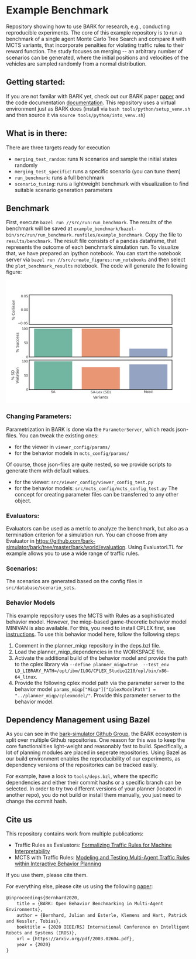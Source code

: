 # Example Benchmark

Repository showing how to use BARK for research, e.g., conducting reproducible experiments. The core of this example repository is to run a benchmark of a single agent Monte Carlo Tree Search and compare it with MCTS variants, that incorporate penalties for violating traffic rules to their reward function. The study focuses on merging -- an arbitrary number of scenarios can be generated, where the initial positions and velocities of the vehicles are sampled randomly from a normal distribution.

## Getting started:
If you are not familar with BARK yet, check out our BARK paper [paper](https://arxiv.org/abs/2003.02604) and the code documentation [documentation](https://bark-simulator.readthedocs.io/en/latest/).
This repository uses a virtual environment just as BARK does (install via `bash tools/python/setup_venv.sh` and then source it via `source tools/python/into_venv.sh`)

## What is in there: 
There are three targets ready for execution 
* `merging_test_random`: runs N scenarios and sample the initial states randomly
* `merging_test_specific`: runs a specific scenario (you can tune them)
* `run_benchmark`: runs a full benchmark
* `scenario_tuning`: runs a lightweight benchmark with visualization to find suitable scenario generation parameters

## Benchmark
First, execute `bazel run //src/run:run_benchmark`. The results of the benchmark will be saved at 
`example_benchmark/bazel-bin/src/run/run_benchmark.runfiles/example_benchmark`. Copy the file to `results/benchmark`. The result file consists of a pandas dataframe, that represents the outcome of each benchmark simulation run. To visualize that, we have prepared an ipython notebook. You can start the notebook server via `bazel run //src/create_figures:run_notebooks` and then select the `plot_benchmark_results` notebook. The code will generate the following figure:

![Benchmark Results](benchmark_results.png)

### Changing Parameters:
Parametrization in BARK is done via the `ParameterServer`, which reads json-files. You can tweak the existing ones:
* for the viewer in `viewer_config/params/` 
* for the behavior models in `mcts_config/params/`

Of course, those json-files are quite nested, so we provide scripts to generate them with default values. 
* for the viewer: `src/viewer_config/viewer_config_test.py`
* for the behavior models: `src/mcts_config/mcts_config_test.py`
The concept for creating parameter files can be transferred to any other object.

### Evaluators:
Evaluators can be used as a metric to analyze the benchmark, but also as a termination criterion for a simulation run. You can choose from any Evaluator in https://github.com/bark-simulator/bark/tree/master/bark/world/evaluation. Using EvaluatorLTL for example allows you to use a wide range of traffic rules.

### Scenarios:
The scenarios are generated based on the config files in `src/database/scenario_sets`. 

### Behavior Models
This example repository uses the MCTS with Rules as a sophisticated behavior model.
However, the miqp-based game-theoretic behavior model MINIVAN is also available. For this, you need to install CPLEX first, see [instructions](https://github.com/bark-simulator/planner-miqp/blob/master/README.md). 
To use this behavior model here, follow the following steps:
1. Comment in the planner_miqp repository in the deps.bzl file.
2. Load the planner_miqp_dependencies in the WORKSPACE file.
3. Activate the additional build of the behavior model and provide the path to the cplex library via `--define planner_miqp=true  --test_env LD_LIBRARY_PATH=/opt/ibm/ILOG/CPLEX_Studio1210/opl/bin/x86-64_linux`. 
4. Provide the following cplex model path via the parameter server to the behavior model `params_miqp["Miqp"]["CplexModelPath"] = "../planner_miqp/cplexmodel/"`. Provide this parameter server to the behavior model.

## Dependency Management using Bazel
As you can see in the [bark-simulator Github Group](https://github.com/bark-simulator/), the BARK ecosystem is split over multiple Github repositories. One reason for this was to keep the core functionalities light-weight and reasonably fast to build. Specifically, a lot of planning modules are placed in seperate repositories. Using Bazel as our build environment enables the reproducibility of our experiments, as dependency versions of the repositories can be tracked easily.

For example, have a look to `tools/deps.bzl`, where the specific dependencies and either their commit hashs or a specific branch can be selected. In order to try two different versions of your planner (located in another repo), you do not build or install them manually, you just need to change the commit hash.

## Cite us

This repository contains work from multiple publications: 
* Traffic Rules as Evaluators: [Formalizing Traffic Rules for Machine Interpretability](https://arxiv.org/abs/2007.00330)
* MCTS with Traffic Rules: [Modeling and Testing Multi-Agent Traffic Rules within Interactive Behavior Planning](https://arxiv.org/abs/2009.14186)
  
If you use them, please cite them. 

For everything else, please cite us using the following [paper](https://arxiv.org/abs/2003.02604):

```
@inproceedings{Bernhard2020,
    title = {BARK: Open Behavior Benchmarking in Multi-Agent Environments},
    author = {Bernhard, Julian and Esterle, Klemens and Hart, Patrick and Kessler, Tobias},
    booktitle = {2020 IEEE/RSJ International Conference on Intelligent Robots and Systems (IROS)},
    url = {https://arxiv.org/pdf/2003.02604.pdf},
    year = {2020}
}
```